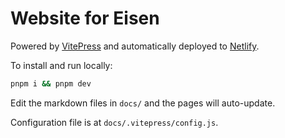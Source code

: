 # Website for Eisen

Powered by [VitePress](https://vitepress.vuejs.org/) and
automatically deployed to [Netlify](https://netlify.app/).

To install and run locally:

```sh
pnpm i && pnpm dev
```

Edit the markdown files in `docs/` and the pages will auto-update.

Configuration file is at `docs/.vitepress/config.js`.
